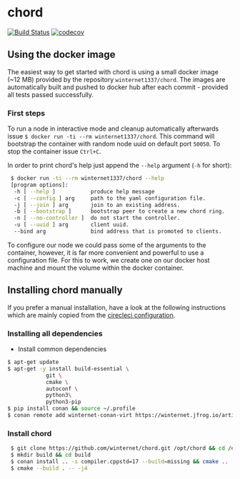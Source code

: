 # chord
[![Build Status](https://circleci.com/gh/winternet/chord/tree/main.svg?style=shield&circle-token=06884550effac32786aa01b3638bdd15e8baa03b)](https://circleci.com/gh/winternet/chord) [![codecov](https://codecov.io/gh/winternet/chord/branch/main/graph/badge.svg)](https://codecov.io/gh/winternet/chord)

## Using the docker image

The easiest way to get started with chord is using a small docker image (~12 MB) provided by the repository `winternet1337/chord`. The images are automatically built and pushed to docker hub after each commit - provided all tests passed successfully.

### First steps

To run a node in interactive mode and cleanup automatically afterwards issue `$ docker run -ti --rm winternet1337/chord`. This command will bootstrap the container with random node uuid on default port `50050`. 
To stop the container issue `Ctrl+C`.

In order to print chord's help just append the `--help` argument (`-h` for short): 
```sh
 $ docker run -ti --rm winternet1337/chord --help
 [program options]:
  -h [ --help ]           produce help message
  -c [ --config ] arg     path to the yaml configuration file.
  -j [ --join ] arg       join to an existing address.
  -b [ --bootstrap ]      bootstrap peer to create a new chord ring.
  -n [ --no-controller ]  do not start the controller.
  -u [ --uuid ] arg       client uuid.
  --bind arg              bind address that is promoted to clients.
```

To configure our node we could pass some of the arguments to the container, however, it is far more convenient and powerful to use a configuration file. For this to work, we create one on our docker host machine and mount the volume within the docker container.

## Installing chord manually

If you prefer a manual installation, have a look at the following instructions which are mainly copied from the [cirecleci configuration](https://github.com/winternet/chord/blob/main/.circleci/config.yml).

### Installing all dependencies

* Install common dependencies
```sh
$ apt-get update
$ apt-get -y install build-essential \
            git \
            cmake \
            autoconf \
            python3\
            python3-pip
$ pip install conan && source ~/.profile
$ conan remote add winternet-conan-virt https://winternet.jfrog.io/artifactory/api/conan/conan-virt
```

### Install chord

```sh
 $ git clone https://github.com/winternet/chord.git /opt/chord && cd /opt/chord
 $ mkdir build && cd build
 $ conan install .. -s compiler.cppstd=17 --build=missing && cmake ..
 $ cmake --build . -- -j4 
```

